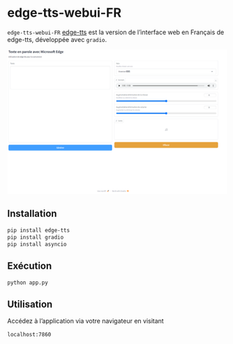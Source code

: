 # edge-tts-webui-FR

`edge-tts-webui-FR` [edge-tts](https://github.com/rany2/edge-tts) est la version de l’interface web en Français de edge-tts, développée avec `gradio`.

![](Snipaste.png)

## Installation

    pip install edge-tts
    pip install gradio
    pip install asyncio

## Exécution

    python app.py

## Utilisation

Accédez à l’application via votre navigateur en visitant
```
localhost:7860
```
